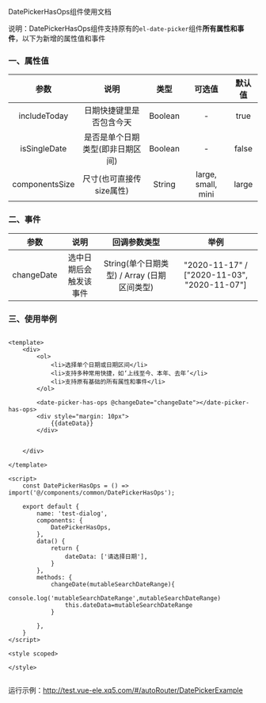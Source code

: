DatePickerHasOps组件使用文档

说明：DatePickerHasOps组件支持原有的`el-date-picker`组件**所有属性和事件**，以下为新增的属性值和事件

### 一、属性值
| 参数             | 说明                        | 类型     |   可选值            |  默认值|
| :-------------: |  :----------------------:  |  :------:| :--------:        | :---:|
| includeToday    | 日期快捷键里是否包含今天        | Boolean  |  -                | true |
| isSingleDate    | 是否是单个日期类型(即非日期区间) | Boolean  |   -               | false |
| componentsSize  | 尺寸(也可直接传size属性)       | String  | large, small, mini|  large |

### 二、事件

| 参数             | 说明                        | 回调参数类型                                |  举例                                         |
| :-------------: |  :----------------------:  |  :-------------------------------------:  | :-------------------------------------------:|
| changeDate      | 选中日期后会触发该事件         |  String(单个日期类型) / Array (日期区间类型)   | "2020-11-17"   / ["2020-11-03", "2020-11-07"] |


### 三、使用举例


```vue

<template>
    <div>
        <ol>
            <li>选择单个日期或日期区间</li>
            <li>支持多种常用快捷，如‘上线至今、本年、去年’</li>
            <li>支持原有基础的所有属性和事件</li>
        </ol>

        <date-picker-has-ops @changeDate="changeDate"></date-picker-has-ops>
        <div style="margin: 10px">
            {{dateData}}
        </div>


    </div>

</template>

<script>
    const DatePickerHasOps = () => import('@/components/common/DatePickerHasOps');

    export default {
        name: 'test-dialog',
        components: {
            DatePickerHasOps,
        },
        data() {
            return {
                dateData: ['请选择日期'],
            }
        },
        methods: {
            changeDate(mutableSearchDateRange){
                console.log('mutableSearchDateRange',mutableSearchDateRange)
                this.dateData=mutableSearchDateRange
            }

        },
    }
</script>

<style scoped>

</style>


```
运行示例：http://test.vue-ele.xq5.com/#/autoRouter/DatePickerExample


